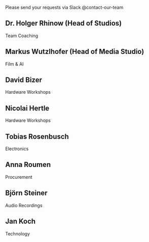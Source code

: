 Please send your requests via Slack @contact-our-team 

## Dr. Holger Rhinow (Head of Studios)
Team Coaching

## Markus Wutzlhofer (Head of Media Studio)
Film & AI

## David Bizer
Hardware Workshops

## Nicolai Hertle
Hardware Workshops

## Tobias Rosenbusch
Electronics

## Anna Roumen
Procurement

## Björn Steiner
Audio Recordings

## Jan Koch
Technology